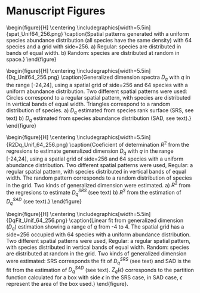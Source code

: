 # Manuscript Figures

\begin{figure}[H]
\centering
\includegraphics[width=5.5in]{spat_Unif64_256.png}
\caption{Spatial patterns generated with a uniform species abundance distribution (all species have the same density) with 64 species and a grid with side=256. a) Regular: species are distributed in bands of equal width. b) Random: species are distributed at random in space.}
\end{figure}


\begin{figure}[H]
\centering
\includegraphics[width=5.5in]{Dq_Unif64_256.png}
\caption{Generalized dimension spectra $D_q$ with $q$ in the range [-24,24], using a spatial grid of side=256 and 64 species with a uniform abundance distribution. Two different spatial patterns were used: Circles correspond to a regular spatial pattern, with species are distributed in vertical bands of equal width. Triangles correspond to a random distribution of species.  a) $D_q$ estimated from species rank surface (SRS, see text) b) $D_q$ estimated from species abundance distribution (SAD, see text).}
\end{figure}


\begin{figure}[H]
\centering
\includegraphics[width=5.5in]{R2Dq_Unif_64_256.png}
\caption{Coeficient of determination $R^2$ from the regresions to estimate generalized dimension $D_q$ with $q$ in the range [-24,24], using a spatial grid of side=256 and 64 species with a uniform abundance distribution. Two different spatial patterns were used, Regular: a regular spatial pattern, with species distributed in vertical bands of equal width. The random  pattern corresponds to a random distribution of species in the grid. Two kinds of generalized dimension were estimated. a) $R^2$ from the regresions to estimate $D_q^{SRS}$ (see text) b) $R^2$ from the estimation of  $D_q^{SAD}$ (see text).}
\end{figure}


\begin{figure}[H]
\centering
\includegraphics[width=5.5in]{DqFit_Unif_64_256.png}
\caption{Linear fit from generalized dimension ($D_q$) estimation showing a range of $q$ from -4 to 4. The spatial grid has a side=256 occupied with 64 species with a uniform abundance distribution. Two different spatial patterns were used, Regular: a regular spatial pattern, with species distributed in vertical bands of equal width. Random:  species are distributed at random in the grid. Two kinds of generalized dimension were estimated: SRS corresponds the fit of $D_q^{SRS}$ (see text) and SAD is the fit from the estimation of  $D_q^{SAD}$ (see text). $Z_q(\epsilon)$ corresponds to the partition function calculated for a box with side $\epsilon$ in the SRS case, in SAD case, $\epsilon$ represent the area of the box used.}
\end{figure}. 


